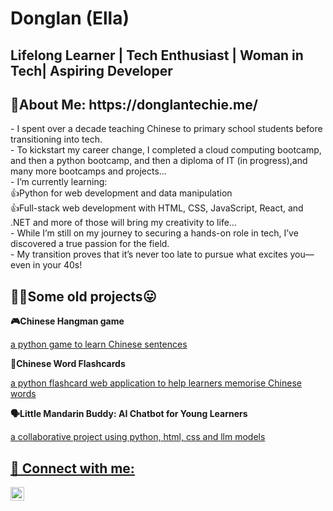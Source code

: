 <h1>Donglan (Ella)<br/></h1><h2>Lifelong Learner</a> | Tech Enthusiast</a> | Woman in Tech</a>| Aspiring Developer </a></h2>

<h2>🌱About Me: https://donglantechie.me/</h2> 
- I spent over a decade teaching Chinese to primary school students before transitioning into tech.<br>
- To kickstart my career change, I completed a cloud computing bootcamp, and then a python bootcamp, and then a diploma of IT (in progress),and many more bootcamps and projects...<br>
- I’m currently learning:<br>
👍Python for web development and data manipulation<br>
👍Full-stack web development with HTML, CSS, JavaScript, React, and .NET and more of those will bring my creativity to life...<br>
- While I’m still on my journey to securing a hands-on role in tech, I’ve discovered a true passion for the field.<br>
- My transition proves that it’s never too late to pursue what excites you—even in your 40s!<br>

<h2>👨‍💻Some old projects😛</h2>
<p><b>🎮Chinese Hangman game</b></p>
<a href="https://chinese-hangman-game.azurewebsites.net/">a python game to learn Chinese sentences</a></p>
<p><b>📝Chinese Word Flashcards</b></p>
<a href="https://chinese-flashcards.azurewebsites.net/">a python flashcard web application to help learners memorise Chinese words</a></p>
<p><b>🗣️Little Mandarin Buddy: AI Chatbot for Young Learners</b></p>
<a href="https://child-chatbot-aneahubvf9bjgwh3.australiasoutheast-01.azurewebsites.net/">a collaborative project using python, html, css and llm models
<h2> 🤳 Connect with me:</h2>

[<img align="left" alt="DonglanLiang | LinkedIn" width="22px" src="https://cdn.jsdelivr.net/npm/simple-icons@v3/icons/linkedin.svg" />][linkedin]

[linkedin]: https://www.linkedin.com/in/donglan-liang-589271324/

<!--
**Donglan-digital/Donglan-digital** is a ✨ _special_ ✨ repository because its `README.md` (this file) appears on your GitHub profile.

Here are some ideas to get you started:

- 🔭 I’m currently working on ...
- 🌱 I’m currently learning ...
- 👯 I’m looking to collaborate on ...
- 🤔 I’m looking for help with ...
- 💬 Ask me about ...
- 📫 How to reach me: ...
- 😄 Pronouns: ...
- ⚡ Fun fact: ...
-->
